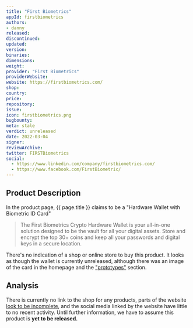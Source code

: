 ```yaml
---
title: "First Biometrics"
appId: firstbiometrics
authors:
- danny
released: 
discontinued: 
updated: 
version: 
binaries: 
dimensions: 
weight: 
provider: "First Biometrics"
providerWebsite: 
website: https://firstbiometrics.com/
shop: 
country: 
price: 
repository: 
issue: 
icon: firstbiometrics.png
bugbounty: 
meta: stale
verdict: unreleased
date: 2022-03-04
signer: 
reviewArchive: 
twitter: FIRSTBiometrics
social: 
  - https://www.linkedin.com/company/firstbiometrics.com/
  - https://www.facebook.com/FirstBiometric/
---
```


## Product Description 

In the product page, {{ page.title }} claims to be a "Hardware Wallet with Biometric ID Card"

> The First Biometrics Crypto Hardware Wallet is your all-in-one solution designed to be the vault for all your digital assets. Store and encrypt the top 30+ coins and keep all your passwords and digital keys in a secure location.

There's no indication of a shop or online store to buy this product. It looks as though the wallet is currently unreleased, although there was an image of the card in the homepage and the ["prototypes"](https://firstbiometrics.com/prototypes) section.


## Analysis 

There is currently no link to the shop for any products, parts of the website [look to be incomplete](https://firstbiometrics.com/news/), and the social media linked by the website have little to no recent activity. Until further information, we have to assume this product is **yet to be released.**